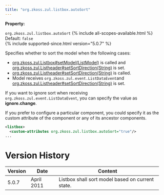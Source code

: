 ```yaml
---
title: "org.zkoss.zul.listbox.autoSort"
---
```


**Property:**

`org.zkoss.zul.listbox.autoSort`
{% include all-scopes-available.html %}
Default: `false`  
{% include supported-since.html version="5.0.7" %}

Specifies whether to sort the model when the following cases:

- [org.zkoss.zul.Listbox#setModel(ListModel)](https://www.zkoss.org/javadoc/latest/zk/org/zkoss/zul/Listbox.html#setModel(ListModel))
  is called and
  [org.zkoss.zul.Listheader#setSortDirection(String)](https://www.zkoss.org/javadoc/latest/zk/org/zkoss/zul/Listheader.html#setSortDirection(String))
  is set.
- [org.zkoss.zul.Listheader#setSortDirection(String)](https://www.zkoss.org/javadoc/latest/zk/org/zkoss/zul/Listheader.html#setSortDirection(String))
  is called.
- Model receives `org.zkoss.zul.event.ListDataEvent`and
  [org.zkoss.zul.Listheader#setSortDirection(String)](https://www.zkoss.org/javadoc/latest/zk/org/zkoss/zul/Listheader.html#setSortDirection(String))
  is set.

If you want to ignore sort when receiving
`org.zkoss.zul.event.ListDataEvent`, you can specify
the value as **ignore.change**.

If you prefer to configure a particular component, you could specify it
as the custom attribute of the component or any of its ancestor
components.

```xml
<listbox>
  <custom-attributes org.zkoss.zul.listbox.autoSort="true"/>
...
```

# Version History

| Version | Date       | Content                                          |
|---------|------------|--------------------------------------------------|
| 5.0.7   | April 2011 | Listbox shall sort model based on current state. |

